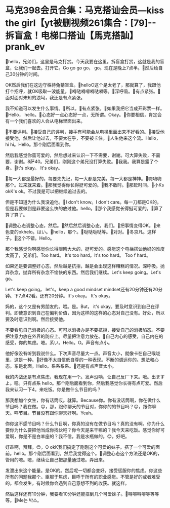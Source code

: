 # 马克398会员合集：马克搭讪会员—kiss the girl【yt被删视频261集合：[79]--拆盲盒！电梯口搭讪【馬克搭訕】prank_ev

🎼hello，兄弟们，这里是马克打赏。今天我要在这里。拆盲盒打赏，这就是我的盲盒，让我们一起去。打开它。Go go go go， go。现在是晚上7点半。🎼然后给自己30分钟的时间。

OK然后我们在这边守株待兔猜盲盒。🎼helloO这个是太老了，那就算了，我跟他打个招呼，就OK吸取一波能量。🎼嘚哒嘚嘚嘚哒嘚等。🎼深呼吸。🎼有点紧张。🎼面对面对未知的浪坷，我还是有点紧张。

我不知道可以发生什么事情。🎼所以。🎼有点紧张。🎼如果我把它当成开彩票一样。🎼Hello， hello。🎼心态好一点心态好一点，无所谓。Okay。🎼你要相信，肯定会有一个我们喜欢的人会从电梯里面出来。

🎼不要评判。🎼接受自己的评判，接手有可能会从电梯里面出来不好看的。🎼接受他接受他，然后让他过去，不要太在乎，不要被卡住。🎼人生他来这个流。Hello， hi hi。Hello。那个刚后面看到你。

然后我感觉你蛮可爱的，然后想过来认识一下不需要，谢谢。可大算失败，不需要，谢谢。8萨40。兄弟们，刚刚这个弟兄没打算失败。🎼我我。我算是露了个身。🎼It's okay。 It's okay。

🎼每一大都是最好的，每要先先记，每一大都是完美，每一大都是神神。🎼嗨嗨嗨那个。过来就来着。🎼那我觉得你长得挺可爱的。🎼我不敢时。🎼那赶时间。🎼小Ks okK's ok。不过我是可以把继续追过去的。

但是不知道为什么我没追他。🎼I don't know。I don't care。每一刀都是OK的。但是我要做到是非要这么快的放过他。hello。🎼那个我感觉长得挺可爱的。🎼算了算了算了。

🎼调整心态调整心态，然后。🎼然后然后调整心态，我们。🎼把事情变得OK。🎼来色变的okhelo。はい。🎼hello，那个。🎼哒哒哒哒等。🎼对对。🎼冬京凡。这样子。🎼这个不错。Hello。

那个我感觉你啊感觉你长得眼睛大大的，挺可爱的。感觉这个电梯搭讪他妈的难度太高了，兄弟们。Too hard。 It's too hard。It's too hard。 Too f hard。

如果还是要调整好心态，然后越是抗拒，越是会出现这样糟糕的情况。深呼吸。抛弃杂念，抛弃所有杂念不愉快的东西。然后我们继续。Let's keep going。Let's go。

 Let's keep going， let's。keep a good mindset mindset还有20分钟还有20分钟。下7点42看。还有20分钟。It's okay。 It's okay。

妈的，这个又是有男朋友的。喂。是。But， it's okay。要及时意识到自己在评判。即使意识到自己在偏判价值，因为这样的这样的心态对自己没有。好处，所以要及时意识到啊。然后接受他。

不要看见自己消极的心态。可可以消极办是不要抗拒，接受自己的消极陷态。不要把注意力放在外界的防应上。尽量把注意力放在。🎼自己内心的感受，自己内在的感受，你的焦虑。嗯。系い。Hello。O。声音有点小。

他好像没有听到我说什么。下次声音尽量大一点。声音太小，就像卡在自己喉咙里，这是一种。🎼好像不太自信低自尊的一种表现。不断的调远你的。想法和心态。东是北面。Hello。系系系系。🎼还是有点声音太小。

我的内战还是有点焦虑，我现在用一个。发声没响，让自己反厂下来。哦。出ますよ。嗯。只有点系 hello。那个刚后面看到你，然后我感觉你长得有点可爱。然后我来认习一下4。来吃饭。你是做什么节目的吗？

那我想加个女生，你有话筒哎。就算。Because你。你有没话筒啊，你在做什么节目吗？我在做。😊，那，跟你聊天的节目对，你你的的节目吗？😊，跟你聊天。咩节目。节目没有跟你聊天好啊。Yeah。

你你这不感节目吗？什么节目啊，你真的没有在做节目吗？真的没有啊。你为什么要你为什么要把他当成你找伙吧？你今天是来干嘛的？我今天来吃饭。感觉你好可爱啊，你是不是白羊座的？我不信，我是水瓶做的。😊，好吧。

好乖啊，拜拜。😊，O okK我们搞定了刚刚这个可爱的妹子。搭了一个可爱的面前。hello。那个刚后面看到。然后我觉得这个。🎼调整心态这个方法还是OK的，管用的嗯。嗯，继续让自己把那量通过嗯。弄出来。

发泄出来这个能量。是OK的。然后呢一切都会变好，接受惩服你的焦虑。你这些所有的问题我那个。臣服于焦虑，臣呼于所有的职业感觉。不管是好的或者难受的。都会发生，有时候你会遇到自己意想不到的收获。就这样。

然后这样还有10分钟，我要看10分钟还能搭到几个可爱妹子。🎼嘚嘚嘚嘚等等等等。🎼Me는 박스。